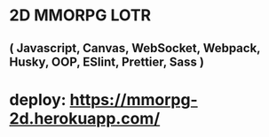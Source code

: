# 2D MMORPG LOTR 
## ( Javascript, Canvas, WebSocket, Webpack, Husky, OOP, ESlint, Prettier, Sass )
# deploy: https://mmorpg-2d.herokuapp.com/
